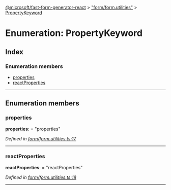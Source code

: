 [@microsoft/fast-form-generator-react](../README.md) > ["form/form.utilities"](../modules/_form_form_utilities_.md) > [PropertyKeyword](../enums/_form_form_utilities_.propertykeyword.md)

# Enumeration: PropertyKeyword

## Index

### Enumeration members

* [properties](_form_form_utilities_.propertykeyword.md#properties)
* [reactProperties](_form_form_utilities_.propertykeyword.md#reactproperties)

---

## Enumeration members

<a id="properties"></a>

###  properties

**properties**:  = "properties"

*Defined in [form/form.utilities.ts:17](https://github.com/Microsoft/fast-dna/blob/164dd3ca/packages/fast-form-generator-react/src/form/form.utilities.ts#L17)*

___
<a id="reactproperties"></a>

###  reactProperties

**reactProperties**:  = "reactProperties"

*Defined in [form/form.utilities.ts:18](https://github.com/Microsoft/fast-dna/blob/164dd3ca/packages/fast-form-generator-react/src/form/form.utilities.ts#L18)*

___

